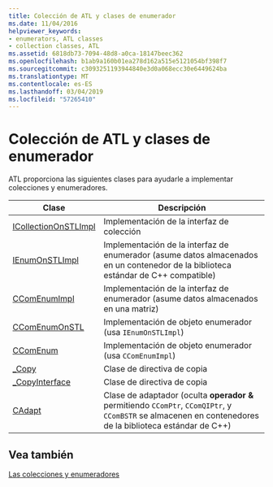 ```yaml
---
title: Colección de ATL y clases de enumerador
ms.date: 11/04/2016
helpviewer_keywords:
- enumerators, ATL classes
- collection classes, ATL
ms.assetid: 6818db73-7094-48d8-a0ca-18147beec362
ms.openlocfilehash: b1ab9a160b01ea278d162a515e5121054bf398f7
ms.sourcegitcommit: c3093251193944840e3d0a068ecc30e6449624ba
ms.translationtype: MT
ms.contentlocale: es-ES
ms.lasthandoff: 03/04/2019
ms.locfileid: "57265410"
---
```

# <a name="atl-collection-and-enumerator-classes"></a>Colección de ATL y clases de enumerador

ATL proporciona las siguientes clases para ayudarle a implementar colecciones y enumeradores.

|Clase|Descripción|
|-----------|-----------------|
|[ICollectionOnSTLImpl](../atl/reference/icollectiononstlimpl-class.md)|Implementación de la interfaz de colección|
|[IEnumOnSTLImpl](../atl/reference/ienumonstlimpl-class.md)|Implementación de la interfaz de enumerador (asume datos almacenados en un contenedor de la biblioteca estándar de C++ compatible)|
|[CComEnumImpl](../atl/reference/ccomenumimpl-class.md)|Implementación de la interfaz de enumerador (asume datos almacenados en una matriz)|
|[CComEnumOnSTL](../atl/reference/ccomenumonstl-class.md)|Implementación de objeto enumerador (usa `IEnumOnSTLImpl`)|
|[CComEnum](../atl/reference/ccomenum-class.md)|Implementación de objeto enumerador (usa `CComEnumImpl`)|
|[_Copy](../atl/atl-copy-policy-classes.md)|Clase de directiva de copia|
|[_CopyInterface](../atl/atl-copy-policy-classes.md)|Clase de directiva de copia|
|[CAdapt](../atl/reference/cadapt-class.md)|Clase de adaptador (oculta **operador &** permitiendo `CComPtr`, `CComQIPtr`, y `CComBSTR` se almacenen en contenedores de la biblioteca estándar de C++)|

## <a name="see-also"></a>Vea también

[Las colecciones y enumeradores](../atl/atl-collections-and-enumerators.md)
